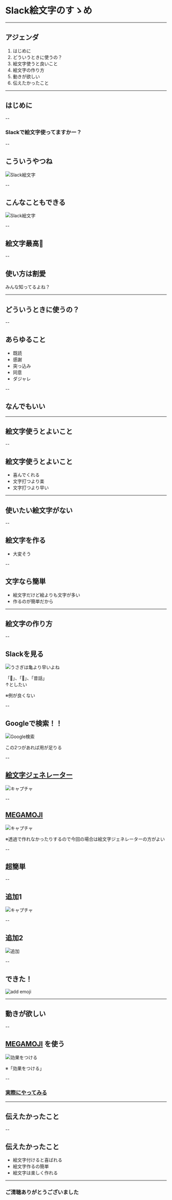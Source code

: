 <style type="text/css">
  .reveal h1,
  .reveal h2,
  .reveal h3,
  .reveal h4,
  .reveal h5,
  .reveal h6 {
    text-transform: none;
  }
</style>

# Slack絵文字のすゝめ

---

## アジェンダ

1. はじめに
2. どういうときに使うの？
3. 絵文字使うと良いこと
4. 絵文字の作り方
5. 動きが欲しい
6.  伝えたかったこと

---

## はじめに

--

### Slackで絵文字使ってますかー？

--

## こういうやつね

![Slack絵文字](2023-01-21-10-59-51.png)

--

## こんなこともできる

![Slack絵文字](kita.gif)

--

## 絵文字最高🎉

--

## 使い方は割愛

みんな知ってるよね？

---

## どういうときに使うの？

--

## あらゆること
- 既読
- 感謝
- 突っ込み
- 同意
- ダジャレ

--

## なんでもいい

---

## 絵文字使うとよいこと

--

## 絵文字使うとよいこと

- 喜んでくれる
- 文字打つより楽
- 文字打つより早い

---

## 使いたい絵文字がない

--

## 絵文字を作る

- 大変そう

--

## 文字なら簡単

- 絵文字だけど絵よりも文字が多い
- 作るのが簡単だから

---

## 絵文字の作り方

--

## Slackを見る

![うさぎは亀より早いよね](2023-01-22-22-13-12.png)

「🐰」、「🐢」、「昔話」  
↑としたい

※例が良くない

--

## Googleで検索！！

![Google検索](2023-01-22-22-15-37.png)

この2つがあれば用が足りる

--

## [絵文字ジェネレーター](https://emoji-gen.ninja/)

![キャプチャ](2023-01-22-22-17-47.png)

--

## [MEGAMOJI](https://zk-phi.github.io/MEGAMOJI/)

![キャプチャ](2023-01-22-22-19-54.png)

※透過で作れなかったりするので今回の場合は絵文字ジェネレーターの方がよい  

--

## 超簡単

--

## 追加1

![キャプチャ](2023-01-22-22-23-16.png)

--

## 追加2

![追加](2023-01-22-22-24-43.png)

--

## できた！

![add emoji](2023-01-22-22-38-59.png)

---

## 動きが欲しい

--

## [MEGAMOJI](https://zk-phi.github.io/MEGAMOJI/) を使う

![効果をつける](2023-01-22-22-34-46.png)

※「効果をつける」

--

### [実際にやってみる](https://zk-phi.github.io/MEGAMOJI/)

---

## 伝えたかったこと

--

## 伝えたかったこと
- 絵文字付けると喜ばれる
- 絵文字作るの簡単
- 絵文字は楽しく作れる

---

### ご清聴ありがとうございました
